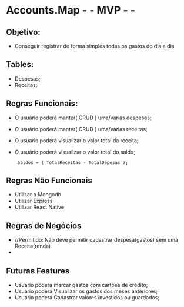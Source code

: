 # Accounts.Map    - - MVP - -

  **Objetivo:**
-
- Conseguir registrar de forma simples todas os gastos do dia a dia  

 **Tables:**
-
  * Despesas;
  * Receitas;

  **Regras Funcionais:**
  -
   * O usuário poderá manter( CRUD ) uma/várias despesas;
   * O usuário poderá manter( CRUD ) uma/várias receitas;
   * O usuario poderá visualizar o valor total da receita;
   * O usuário poderá visualizar o valor total do saldo;
        
          Saldos = ( TotalReceitas - TotalDepesas );
      

**Regras Não Funcionais**
-
  * Utilizar o Mongodb
  * Utilizar Express
  * Utilizar React Native
    

**Regras de Negócios**
-
  * //Permitido: Não deve permitir cadastrar despesa(gastos) sem uma Receita(renda)
  * 

**Futuras Features**
-
  * Usuário poderá marcar gastos com cartões de crédito; 
  * Usuário poderá Visualizar os gastos dos meses anteriores;
  * Usuário poderá Cadastrar valores investidos ou guardados;

  

  



